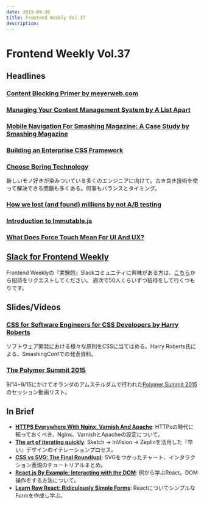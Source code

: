 ```yaml
---
date: 2015-09-30
title: Frontend Weekly Vol.37
description:
---
```


# Frontend Weekly Vol.37

## Headlines

### [Content Blocking Primer by meyerweb.com](http://meyerweb.com/eric/thoughts/2015/09/19/content-blocking-primer/)

### [Managing Your Content Management System by A List Apart](http://alistapart.com/article/managing-your-content-management-system)

### [Mobile Navigation For Smashing Magazine: A Case Study by Smashing Magazine](http://www.smashingmagazine.com/2015/09/mobile-navigation-for-smashing-magazine/)

### [Building an Enterprise CSS Framework](https://medium.com/salesforce-ux/building-an-enterprise-framework-is-hard-1e8d8b33e082)

### [Choose Boring Technology](http://mcfunley.com/choose-boring-technology)

新しいモノ好きが染みついている多くのエンジニアに向けて。古き良き技術を使って解決できる問題も多くある。何事もバランスとタイミング。

### [How we lost (and found) millions by not A/B testing](https://signalvnoise.com/posts/3945-how-we-lost-and-found-millions-by-not-ab-testing)

### [Introduction to Immutable.js](http://www.zsoltnagy.eu/introduction-to-immutable-js/)

### [What Does Force Touch Mean For UI And UX?](http://www.toptal.com/ui/what-does-force-touch-mean-for-ui-and-ux)

## [Slack for Frontend Weekly](https://studiomohawk.typeform.com/to/Kj8Gaj)

Frontend Weeklyの『実験的』Slackコミュニティに興味がある方は、[こちら](https://studiomohawk.typeform.com/to/Kj8Gaj)から招待をリクエストしてください。 週次で50人くらいずつ招待をして行くつもりです。

## Slides/Videos

### [CSS for Software Engineers for CSS Developers by Harry Roberts](https://speakerdeck.com/csswizardry/css-for-software-engineers-for-css-developers)

ソフトウェア開発における様々な原則をCSSに当てはめる。Harry Roberts氏による、SmashingConfでの発表資料。

### [The Polymer Summit 2015](https://www.youtube.com/playlist?list=PLNYkxOF6rcICdISJclfQhj2S8QZGjXV8J)

9/14~9/15にかけてオランダのアムステルダムで行われた[Polymer Summit 2015](https://www.polymer-project.org/summit)のセッション動画リスト。

## In Brief

- [**HTTPS Everywhere With Nginx, Varnish And Apache**](http://www.smashingmagazine.com/2015/09/https-everywhere-with-nginx-varnish-apache/): HTTPsの時代に知っておくべき、Nginx、VarnishとApacheの設定について。
- [**The art of iterating quickly**](https://medium.com/feedly-behind-the-curtain/the-art-of-iterating-quickly-a8403e8c52f4): Sketch → InVision → Zeplinを活用した『早い』デザインのイテレーションプロセス。
- [**CSS vs SVG: The Final Round(up)**](https://blogs.adobe.com/dreamweaver/2015/09/css-vs-svg-the-final-roundup.html): SVGをつかったチャート、インタラクション表現のチュートリアルまとめ。
- [**React.js By Example: Interacting with the DOM**](http://jamesknelson.com/react-js-by-example-interacting-with-the-dom/): 例から学ぶReact。DOM操作をする方法について。
- [**Learn Raw React: Ridiculously Simple Forms**](http://jamesknelson.com/learn-raw-react-ridiculously-simple-forms/): ReactについてシンプルなFormを作成し学ぶ。
